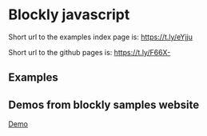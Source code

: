 # Blockly javascript

Short url to the examples index page is: https://t.ly/eYjju

Short url to the github pages is: https://t.ly/F66X-


## Examples

## Demos from blockly samples website

[Demo](/demos/index.html)